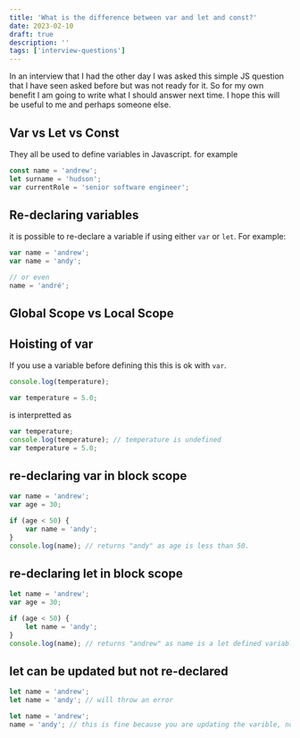 ```yaml
---
title: 'What is the difference between var and let and const?'
date: 2023-02-10
draft: true
description: ''
tags: ['interview-questions']
---
```


In an interview that I had the other day I was asked this simple JS question that I have seen asked before but was not ready for it. So for my own benefit I am going to write what I should answer next time. I hope this will be useful to me and perhaps someone else.

## Var vs Let vs Const

They all be used to define variables in Javascript.
for example

```js
const name = 'andrew';
let surname = 'hudson';
var currentRole = 'senior software engineer';
```

## Re-declaring variables

it is possible to re-declare a variable if using either `var` or `let`. For example:

```js
var name = 'andrew';
var name = 'andy';

// or even
name = 'andré';
```

## Global Scope vs Local Scope

## Hoisting of var

If you use a variable before defining this this is ok with `var`.

```js
console.log(temperature);

var temperature = 5.0;
```

is interpretted as

```js
var temperature;
console.log(temperature); // temperature is undefined
var temperature = 5.0;
```

## re-declaring var in block scope

```js
var name = 'andrew';
var age = 30;

if (age < 50) {
	var name = 'andy';
}
console.log(name); // returns "andy" as age is less than 50.
```

## re-declaring let in block scope

```js
let name = 'andrew';
var age = 30;

if (age < 50) {
	let name = 'andy';
}
console.log(name); // returns "andrew" as name is a let defined variable and only applicable to that block. The other block, in this case the conditional block, has another block-scoped let name variable.
```

## let can be updated but not re-declared

```js
let name = 'andrew';
let name = 'andy'; // will throw an error
```

```js
let name = 'andrew';
name = 'andy'; // this is fine because you are updating the varible, not re-defining it.
```
